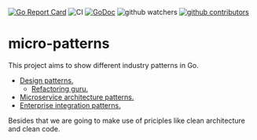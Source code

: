[![Go Report Card](https://goreportcard.com/badge/github.com/fernandoocampo/micro-patterns)](https://goreportcard.com/report/github.com/fernandoocampo/micro-patterns) ![CI](https://github.com/fernandoocampo/micro-patterns/actions/workflows/quality.yaml/badge.svg?branch=main) [![GoDoc](https://godoc.org/github.com/fernandoocampo/micro-patterns?status.svg)](https://godoc.org/github.com/fernandoocampo/micro-patterns) ![github watchers](https://img.shields.io/github/watchers/fernandoocampo/micro-patterns?style=social) [![github contributors](https://img.shields.io/github/contributors/fernandoocampo/micro-patterns)](https://github.com/fernandoocampo/micro-patterns/graphs/contributors)

# micro-patterns

This project aims to show different industry patterns in Go.

* [Design patterns.](https://en.wikipedia.org/wiki/Design_Patterns)
    - [Refactoring guru.](https://refactoring.guru/design-patterns)
* [Microservice architecture patterns.](https://microservices.io/patterns/index.html)
* [Enterprise integration patterns.](https://www.enterpriseintegrationpatterns.com)

Besides that we are going to make use of priciples like clean architecture and clean code.

